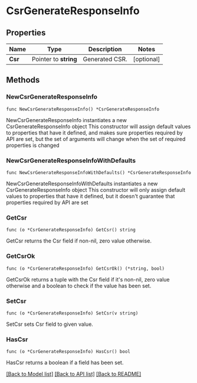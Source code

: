 # CsrGenerateResponseInfo

## Properties

Name | Type | Description | Notes
------------ | ------------- | ------------- | -------------
**Csr** | Pointer to **string** | Generated CSR. | [optional] 

## Methods

### NewCsrGenerateResponseInfo

`func NewCsrGenerateResponseInfo() *CsrGenerateResponseInfo`

NewCsrGenerateResponseInfo instantiates a new CsrGenerateResponseInfo object
This constructor will assign default values to properties that have it defined,
and makes sure properties required by API are set, but the set of arguments
will change when the set of required properties is changed

### NewCsrGenerateResponseInfoWithDefaults

`func NewCsrGenerateResponseInfoWithDefaults() *CsrGenerateResponseInfo`

NewCsrGenerateResponseInfoWithDefaults instantiates a new CsrGenerateResponseInfo object
This constructor will only assign default values to properties that have it defined,
but it doesn't guarantee that properties required by API are set

### GetCsr

`func (o *CsrGenerateResponseInfo) GetCsr() string`

GetCsr returns the Csr field if non-nil, zero value otherwise.

### GetCsrOk

`func (o *CsrGenerateResponseInfo) GetCsrOk() (*string, bool)`

GetCsrOk returns a tuple with the Csr field if it's non-nil, zero value otherwise
and a boolean to check if the value has been set.

### SetCsr

`func (o *CsrGenerateResponseInfo) SetCsr(v string)`

SetCsr sets Csr field to given value.

### HasCsr

`func (o *CsrGenerateResponseInfo) HasCsr() bool`

HasCsr returns a boolean if a field has been set.


[[Back to Model list]](../README.md#documentation-for-models) [[Back to API list]](../README.md#documentation-for-api-endpoints) [[Back to README]](../README.md)


